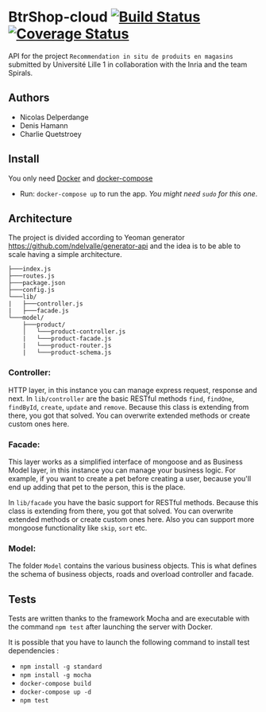 # BtrShop-cloud [![Build Status](https://travis-ci.org/Oupsla/BtrShop-cloud.svg?branch=master)](https://travis-ci.org/Oupsla/BtrShop-cloud) [![Coverage Status](https://coveralls.io/repos/github/Oupsla/BtrShop-cloud/badge.svg)](https://coveralls.io/github/Oupsla/BtrShop-cloud)


API for the project `Recommendation in situ de produits en magasins` submitted by Université Lille 1 in collaboration with the Inria and the team Spirals.

## Authors
- Nicolas Delperdange
- Denis Hamann
- Charlie Quetstroey


## Install

You only need [Docker](https://docs.docker.com/engine/installation/) and [docker-compose](https://docs.docker.com/compose/install/)

- Run: `docker-compose up` to run the app. _You might need `sudo` for this one_.

## Architecture

The project is divided according to Yeoman generator https://github.com/ndelvalle/generator-api and the idea is to be able to scale having a simple architecture.

```
├───index.js
├───routes.js
├───package.json
├───config.js
└───lib/
|   ├───controller.js
|   ├───facade.js
└───model/
    ├───product/
    │   └───product-controller.js
    |   └───product-facade.js
    |   └───product-router.js
    |   └───product-schema.js
```

### Controller:
HTTP layer, in this instance you can manage express request, response and next. In `lib/controller` are the basic RESTful methods `find`, `findOne`, `findById`, `create`, `update` and `remove`. Because this class is extending from there, you got that solved. You can overwrite extended methods or create custom ones here.

### Facade:
This layer works as a simplified interface of mongoose and as Business Model layer, in this instance you can manage your business logic. For example, if you want to create a pet before creating a user, because you'll end up adding that pet to the person, this is the place.

In `lib/facade` you have the basic support for RESTful methods. Because this class is extending from there, you got that solved. You can overwrite extended methods or create custom ones here. Also you can support more mongoose functionality like `skip`, `sort` etc.

### Model:
The folder `Model` contains the various business objects. This is what defines the schema of business objects, roads and overload controller and facade.


## Tests

Tests are written thanks to the framework Mocha and are executable with the command `npm test` after launching the server with Docker.

It is possible that you have to launch the following command to install test dependencies :
- `npm install -g standard`
- `npm install -g mocha`
- `docker-compose build`
- `docker-compose up -d`
- `npm test`
